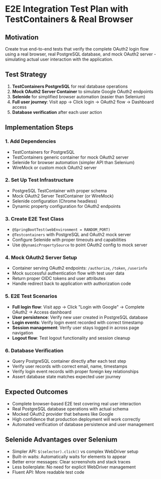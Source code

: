 # E2E Integration Test Plan with TestContainers & Real Browser

## Motivation
Create true end-to-end tests that verify the complete OAuth2 login flow using a real browser, real PostgreSQL database, and mock OAuth2 server - simulating actual user interaction with the application.

## Test Strategy
1. **TestContainers PostgreSQL** for real database operations
2. **Mock OAuth2 Server Container** to simulate Google OAuth2 endpoints
3. **Selenide** for simplified browser automation (easier than Selenium)
4. **Full user journey**: Visit app → Click login → OAuth2 flow → Dashboard access
5. **Database verification** after each user action

## Implementation Steps

### 1. Add Dependencies
- TestContainers for PostgreSQL
- TestContainers generic container for mock OAuth2 server
- Selenide for browser automation (simpler API than Selenium)
- WireMock or custom mock OAuth2 server

### 2. Set Up Test Infrastructure
- PostgreSQL TestContainer with proper schema
- Mock OAuth2 Server TestContainer (or WireMock)
- Selenide configuration (Chrome headless)
- Dynamic property configuration for OAuth2 endpoints

### 3. Create E2E Test Class
- `@SpringBootTest(webEnvironment = RANDOM_PORT)`
- `@Testcontainers` with PostgreSQL and OAuth2 mock server
- Configure Selenide with proper timeouts and capabilities
- Use `@DynamicPropertySource` to point OAuth2 config to mock server

### 4. Mock OAuth2 Server Setup
- Container serving OAuth2 endpoints: `/authorize`, `/token`, `/userinfo`
- Mock successful authentication flow with test user data
- Return proper OIDC tokens and user attributes
- Handle redirect back to application with authorization code

### 5. E2E Test Scenarios
- **Full login flow**: Visit app → Click "Login with Google" → Complete OAuth2 → Access dashboard
- **User persistence**: Verify new user created in PostgreSQL database
- **Login events**: Verify login event recorded with correct timestamp
- **Session management**: Verify user stays logged in across page navigation
- **Logout flow**: Test logout functionality and session cleanup

### 6. Database Verification
- Query PostgreSQL container directly after each test step
- Verify user records with correct email, name, timestamps
- Verify login event records with proper foreign key relationships
- Assert database state matches expected user journey

## Expected Outcomes
- Complete browser-based E2E test covering real user interaction
- Real PostgreSQL database operations with actual schema
- Mocked OAuth2 provider that behaves like Google
- High confidence that production deployment will work correctly
- Automated verification of database persistence and user management

## Selenide Advantages over Selenium
- Simpler API: `$(selector).click()` vs complex WebDriver setup
- Built-in waits: Automatically waits for elements to appear
- Better error messages: Clear screenshots and stack traces
- Less boilerplate: No need for explicit WebDriver management
- Fluent API: More readable test code